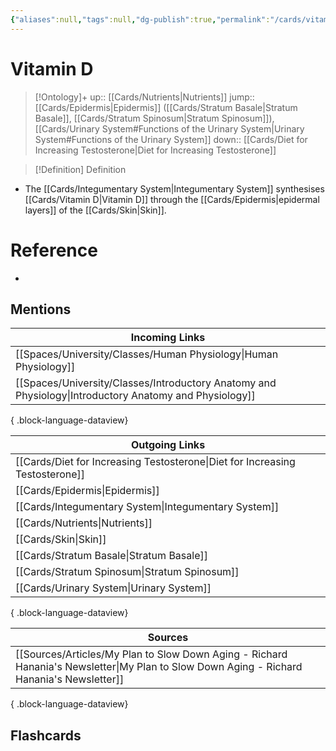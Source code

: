 ```yaml
---
{"aliases":null,"tags":null,"dg-publish":true,"permalink":"/cards/vitamin-d/","dgPassFrontmatter":true}
---
```


# Vitamin D

> [!Ontology]+
> up:: [[Cards/Nutrients\|Nutrients]]
> jump:: [[Cards/Epidermis\|Epidermis]] ([[Cards/Stratum Basale\|Stratum Basale]], [[Cards/Stratum Spinosum\|Stratum Spinosum]]), [[Cards/Urinary System#Functions of the Urinary System\|Urinary System#Functions of the Urinary System]]
> down:: [[Cards/Diet for Increasing Testosterone\|Diet for Increasing Testosterone]]

> [!Definition] Definition
> 

- The [[Cards/Integumentary System\|Integumentary System]] synthesises [[Cards/Vitamin D\|Vitamin D]] through the [[Cards/Epidermis\|epidermal layers]] of the [[Cards/Skin\|Skin]].

# Reference
- 

## Mentions
| Incoming Links                                                                                            |
| --------------------------------------------------------------------------------------------------------- |
| [[Spaces/University/Classes/Human Physiology\|Human Physiology]]                                       |
| [[Spaces/University/Classes/Introductory Anatomy and Physiology\|Introductory Anatomy and Physiology]] |

{ .block-language-dataview}

| Outgoing Links                                                                  |
| ------------------------------------------------------------------------------- |
| [[Cards/Diet for Increasing Testosterone\|Diet for Increasing Testosterone]] |
| [[Cards/Epidermis\|Epidermis]]                                               |
| [[Cards/Integumentary System\|Integumentary System]]                         |
| [[Cards/Nutrients\|Nutrients]]                                               |
| [[Cards/Skin\|Skin]]                                                         |
| [[Cards/Stratum Basale\|Stratum Basale]]                                     |
| [[Cards/Stratum Spinosum\|Stratum Spinosum]]                                 |
| [[Cards/Urinary System\|Urinary System]]                                     |

{ .block-language-dataview}

| Sources                                                                                                                                      |
| -------------------------------------------------------------------------------------------------------------------------------------------- |
| [[Sources/Articles/My Plan to Slow Down Aging - Richard Hanania's Newsletter\|My Plan to Slow Down Aging - Richard Hanania's Newsletter]] |

{ .block-language-dataview}

## Flashcards
